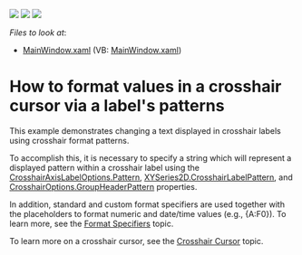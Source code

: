 <!-- default badges list -->
![](https://img.shields.io/endpoint?url=https://codecentral.devexpress.com/api/v1/VersionRange/128569937/21.1.5%2B)
[![](https://img.shields.io/badge/Open_in_DevExpress_Support_Center-FF7200?style=flat-square&logo=DevExpress&logoColor=white)](https://supportcenter.devexpress.com/ticket/details/E4478)
[![](https://img.shields.io/badge/📖_How_to_use_DevExpress_Examples-e9f6fc?style=flat-square)](https://docs.devexpress.com/GeneralInformation/403183)
<!-- default badges end -->
<!-- default file list -->
*Files to look at*:

* [MainWindow.xaml](./CS/UsingCrosshairLabelPattern/MainWindow.xaml) (VB: [MainWindow.xaml](./VB/UsingCrosshairLabelPattern/MainWindow.xaml))
<!-- default file list end -->
# How to format values in a crosshair cursor via a label's patterns


<p>This example  demonstrates changing a text displayed  in crosshair labels using crosshair format patterns.</p><p>To accomplish this, it is necessary to specify a string which will represent a displayed pattern within a crosshair label using the  <a href="http://documentation.devexpress.com/#WPF/DevExpressXpfChartsCrosshairAxisLabelOptions_Patterntopic"><u>CrosshairAxisLabelOptions.Pattern</u></a>, <a href="http://documentation.devexpress.com/#WPF/DevExpressXpfChartsXYSeries2D_CrosshairLabelPatterntopic"><u>XYSeries2D.CrosshairLabelPattern</u></a>, and <a href="http://documentation.devexpress.com/#WPF/DevExpressXpfChartsCrosshairOptions_GroupHeaderPatterntopic"><u>CrosshairOptions.GroupHeaderPattern</u></a> properties.</p><p>In addition, standard and custom format specifiers are used together with the placeholders to format numeric and date/time values (e.g., {A:F0}). To learn more, see the <a href="http://documentation.devexpress.com/#WindowsForms/CustomDocument2141"><u>Format Specifiers</u></a> topic. </p><p>To learn more on a crosshair cursor, see the <a href="http://documentation.devexpress.com/#WPF/CustomDocument11974"><u>Crosshair Cursor</u></a> topic. </p><p><br />
</p>

<br/>


